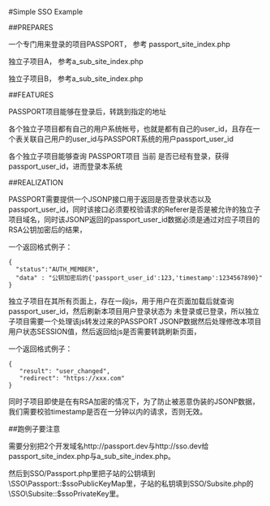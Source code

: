 #Simple SSO Example

##PREPARES

一个专门用来登录的项目PASSPORT， 参考 passport_site_index.php

独立子项目A， 参考a_sub_site_index.php

独立子项目B， 参考a_sub_site_index.php



##FEATURES

PASSPORT项目能够在登录后，转跳到指定的地址

各个独立子项目都有自己的用户系统帐号，也就是都有自己的user_id，且存在一个表关联自己用户的user_id与PASSPORT系统的用户passport_user_id

各个独立子项目能够查询 PASSPORT项目 当前 是否已经有登录，获得passport_user_id，进而登录本系统



##REALIZATION

PASSPORT需要提供一个JSONP接口用于返回是否登录状态以及passport_user_id，同时该接口必须要校验请求的Referer是否是被允许的独立子项目域名，同时该JSONP返回的passport_user_id数据必须是通过对应子项目的RSA公钥加密后的结果，

一个返回格式例子：
```
{
  "status":"AUTH_MEMBER",
  "data" : "公钥加密后的{'passport_user_id':123,'timestamp':1234567890}"
}
```
独立子项目在其所有页面上，存在一段js，用于用户在页面加载后就查询passport_user_id，然后刷新本项目用户登录状态为 未登录或已登录，所以独立子项目需要一个处理该js转发过来的PASSPORT JSONP数据然后处理修改本项目用户状态SESSION值，然后返回给js是否需要转跳刷新页面，

一个返回格式例子：
```
{
   "result": "user_changed",
   "redirect": "https://xxx.com"
}
```
同时子项目即使是在有RSA加密的情况下，为了防止被恶意伪装的JSONP数据，我们需要校验timestamp是否在一分钟以内的请求，否则无效。



##跑例子要注意

需要分别把2个开发域名http://passport.dev与http://sso.dev给passport_site_index.php与a_sub_site_index.php。

然后到SSO/Passport.php里把子站的公钥填到\SSO\Passport::$ssoPublicKeyMap里，子站的私钥填到SSO/Subsite.php的\SSO\Subsite::$ssoPrivateKey里。









